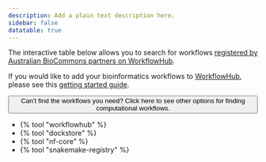 ```yaml
---
description: Add a plain text description here.
sidebar: false
datatable: true
---
```


The interactive table below allows you to search for workflows [registered by Australian BioCommons partners on WorkflowHub](https://workflowhub.eu/programmes/8).

If you would like to add your bioinformatics workflows to [WorkflowHub](https://workflowhub.eu/), please see this [getting started guide](https://about.workflowhub.eu/docs/getting-started/).


<div class="d-flex flex-column">
  <div class="mb-2">
    <button
      class="btn btn-secondary text-light"
      type="button"
      data-bs-toggle="collapse"
      data-bs-target="#collapse1"
      aria-expanded="false"
      aria-controls="collapseExample"
    >
      Can’t find the workflows you need? Click here to see other options for
      finding computational workflows.
      <i class="fa-solid fa-circle-chevron-down ms-1"></i>
    </button>
    <div class="collapse" id="collapse1">
      <div class="card card-body">
        <ul>
          <li>
            {% tool "workflowhub" %}
          </li>
          <li>
            {% tool "dockstore" %}
          </li>
          <li>
            {% tool "nf-core" %}
          </li>
          <li>
            {% tool "snakemake-registry" %}
          </li>
        </ul>
      </div>
    </div>
  </div>
</div>

